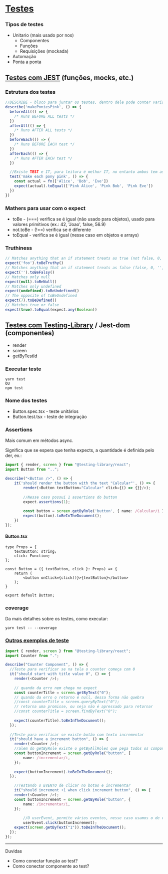 # [Testes](https://github.com/sapegin/jest-cheat-sheet)

### Tipos de testes

- Unitario (mais usado por nos)
  - Componentes
  - Funções
  - Requisições (mockada)
- Automação
- Ponta a ponta

## [Testes com JEST](https://github.com/sapegin/jest-cheat-sheet) (funções, mocks, etc.)

### Estrutura dos testes

```typescript
//DESCRIBE - bloco para juntar os testes, dentro dele pode conter varios testes, e pode existir mais de um bloco DESCRIBE. No describe você descreve o que irá conter no grupo de testes, e 2 parametro será o método com os testes
describe('makePoniesPink', () => {
  beforeAll(() => {
    /* Runs BEFORE ALL tests */
  })
  afterAll(() => {
    /* Runs AFTER ALL tests */
  })
  beforeEach(() => {
    /* Runs BEFORE EACH test */
  })
  afterEach(() => {
    /* Runs AFTER EACH test */
  })

  //Existe TEST e IT, para leitura é melhor IT, no entanto ambos tem as mesmas funcionalidades. Inseri uma descrição do teste, e 2 parametro será o método do teste
  test('make each pony pink', () => {
    const actual = fn(['Alice', 'Bob', 'Eve'])
    expect(actual).toEqual(['Pink Alice', 'Pink Bob', 'Pink Eve'])
  })
})

```



### Mathers para usar com o expect

- toBe - (===) verifica se é igual (não usado para objetos), usado para valores primitivos (ex.: 42, 'Joao', false, 56.9)
- not.toBe - (!==) verifica se é diferente
- toEqual - verifica se é igual (nesse caso em objetos e arrays)

### Truthiness

```typescript
// Matches anything that an if statement treats as true (not false, 0, '', null, undefined, NaN)
expect('foo').toBeTruthy()
// Matches anything that an if statement treats as false (false, 0, '', null, undefined, NaN)
expect('').toBeFalsy()
// Matches only null
expect(null).toBeNull()
// Matches only undefined
expect(undefined).toBeUndefined()
// The opposite of toBeUndefined
expect(7).toBeDefined()
// Matches true or false
expect(true).toEqual(expect.any(Boolean))
```



## [Testes com Testing-Library](https://github.com/testing-library/jest-dom) / Jest-dom (componentes)

- render
- screen
- getByTestId

### Executar teste

```
yarn test
OU
npm test
```



### Nome dos testes

- Button.spec.tsx - teste unitários 
- Button.test.tsx - teste de integração  



### Assertions

Mais comum em métodos async.

Significa que se espera que tenha expects, a quantidade é definida pelo der, ex.:

```typescript
import { render, screen } from "@testing-library/react";
import Button from "..";

describe("<Button />", () => {
    it('should render the button with the text "Calcular"', () => {
        render(<Button textButton="Calcular" click={() => {}}/>);
        
       	//Nesse caso possui 1 assertions do button
        expect.assertions(1);
        
        const button = screen.getByRole('button', { name: /Calcular/i });
        expect(button).toBeInTheDocument();
    })
});
```



#### Button.tsx

```tsx
type Props = {
    textButton: string;
    click: Function;
};

const Button = ({ textButton, click }: Props) => {
    return (
        <button onClick={click()}>{textButton}</button>
    );
}

export default Button;
```



### coverage

Da mais detalhes sobre os testes, como executar:

```
yarn test -- --coverage
```



### [Outros exemplos de teste](https://www.youtube.com/watch?v=pbwXsjVEMqg)

```typescript
import { render, screen } from "@testing-library/react";
import Counter from ".";

describe("Counter Component", () => {
  //Teste para verificar se na tela o counter começa com 0
  it("should start with title value 0", () => {
    render(<Counter />);
    
    // quando da erro nem chega no expect
    const counterTitle = screen.getByText("0");
    // quando da erro o retorno é null, dessa forma não quebra
    //const counterTitle = screen.queryByText("0");
    // retorna uma promisse, ou seja não é apressado para retornar
    //const counterTitle = screen.findByText("0");
    
    expect(counterTitle).toBeInTheDocument();
  });
  
  //Teste para verificar se existe botão com texto incrementar
  it("should have a increment button", () => {
    render(<Counter />);
    //alem do getByRole existe o getByAllRoles que pega todos os componentes do mesmo tipo, ex.: button
    const buttonIncrement = screen.getByRole("button", {
    	name: /incrementar/i,       
    });
  
  	expect(buttonIncrement).toBeInTheDocument();
  });

	//Testando o EVENTO de clicar no botao e incrementar
	it("should increment +1 when click increment button", () => {
    render(<Counter />);
    const buttonIncrement = screen.getByRole("button", {
    	name: /incrementar/i,       
    });
  	
		//O userEvent, permite vários eventos, nesse caso usamos o de click do botao para simular o incrementar esperando sair de 0 para ir para 1 
		userEvent.click(buttonIncrement);
  	expect(screen.getByText("1")).toBeInTheDocument();
  });
});
```





---



Duvidas

- Como conectar função ao test?
- Como conectar componente ao test?